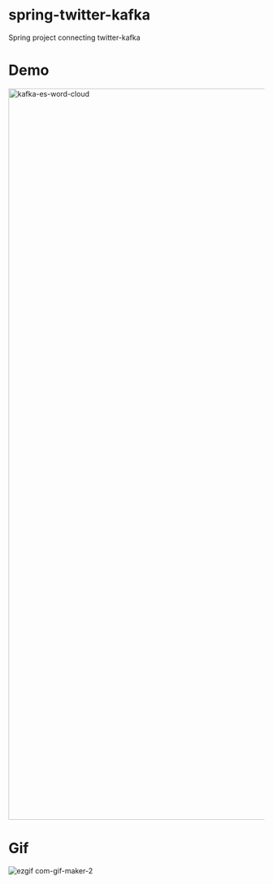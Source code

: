 # spring-twitter-kafka
Spring project connecting twitter-kafka

# Demo
<img width="1440" alt="kafka-es-word-cloud" src="https://user-images.githubusercontent.com/71916314/156775944-d1e0b0ed-272a-4e6b-9aa0-65c400e8f6e2.png">

# Gif
![ezgif com-gif-maker-2](https://user-images.githubusercontent.com/71916314/157577639-32cdd119-0ec4-4b3d-99df-def59f58480d.gif)
